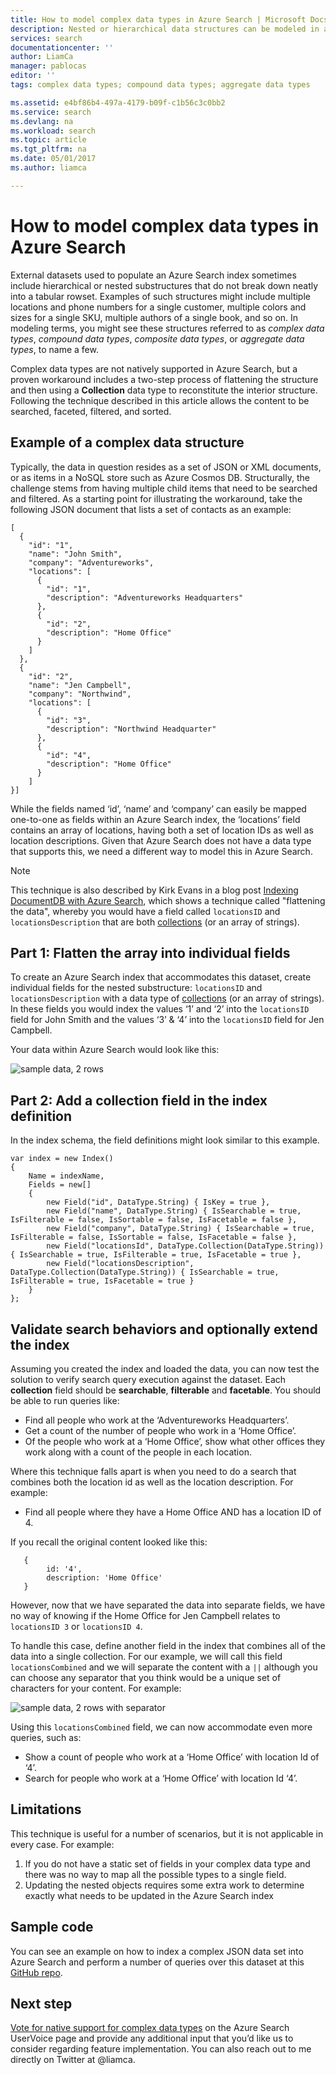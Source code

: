 ```yaml
---
title: How to model complex data types in Azure Search | Microsoft Docs
description: Nested or hierarchical data structures can be modeled in an Azure Search index using flattened rowset and Collections data type.
services: search
documentationcenter: ''
author: LiamCa
manager: pablocas
editor: ''
tags: complex data types; compound data types; aggregate data types

ms.assetid: e4bf86b4-497a-4179-b09f-c1b56c3c0bb2
ms.service: search
ms.devlang: na
ms.workload: search
ms.topic: article
ms.tgt_pltfrm: na
ms.date: 05/01/2017
ms.author: liamca

---
```

# How to model complex data types in Azure Search
External datasets used to populate an Azure Search index sometimes include hierarchical or nested substructures that do not break down neatly into a tabular rowset. Examples of such structures might include multiple locations and phone numbers for a single customer, multiple colors and sizes for a single SKU, multiple authors of a single book, and so on. In modeling terms, you might see these structures referred to as *complex data types*, *compound data types*, *composite data types*, or *aggregate data types*, to name a few.

Complex data types are not natively supported in Azure Search, but a proven workaround includes a two-step process of flattening the structure and then using a **Collection** data type to reconstitute the interior structure. Following the technique described in this article allows the content to be searched, faceted, filtered, and sorted.

## Example of a complex data structure
Typically, the data in question resides as a set of JSON or XML documents, or as items in a NoSQL store such as Azure Cosmos DB. Structurally, the challenge stems from having multiple child items that need to be searched and filtered.  As a starting point for illustrating the workaround, take the following JSON document that lists a set of contacts as an example:

~~~~~
[
  {
    "id": "1",
    "name": "John Smith",
    "company": "Adventureworks",
    "locations": [
      {
        "id": "1",
        "description": "Adventureworks Headquarters"
      },
      {
        "id": "2",
        "description": "Home Office"
      }
    ]
  }, 
  {
    "id": "2",
    "name": "Jen Campbell",
    "company": "Northwind",
    "locations": [
      {
        "id": "3",
        "description": "Northwind Headquarter"
      },
      {
        "id": "4",
        "description": "Home Office"
      }
    ]
}]
~~~~~

While the fields named ‘id’, ‘name’ and ‘company’ can easily be mapped one-to-one as fields within an Azure Search index, the ‘locations’ field contains an array of locations, having both a set of location IDs as well as location descriptions. Given that Azure Search does not have a data type that supports this, we need a different way to model this in Azure Search. 

> [!NOTE]
> This technique is also described by Kirk Evans in a blog post [Indexing DocumentDB with Azure Search](https://blogs.msdn.microsoft.com/kaevans/2015/03/09/indexing-documentdb-with-azure-seach/), which shows a technique called "flattening the data", whereby you would have a field called `locationsID` and `locationsDescription` that are both [collections](https://msdn.microsoft.com/library/azure/dn798938.aspx) (or an array of strings).   
> 
> 

## Part 1: Flatten the array into individual fields
To create an Azure Search index that accommodates this dataset, create individual fields for the nested substructure: `locationsID` and `locationsDescription` with a data type of [collections](https://msdn.microsoft.com/library/azure/dn798938.aspx) (or an array of strings). In these fields you would index the values ‘1’ and ‘2’ into the `locationsID` field for John Smith and the values ‘3’ & ‘4’ into the `locationsID` field for Jen Campbell.  

Your data within Azure Search would look like this: 

![sample data, 2 rows](./media/search-howto-complex-data-types/sample-data.png)

## Part 2: Add a collection field in the index definition
In the index schema, the field definitions might look similar to this example.

~~~~
var index = new Index()
{
    Name = indexName,
    Fields = new[]
    {
        new Field("id", DataType.String) { IsKey = true },
        new Field("name", DataType.String) { IsSearchable = true, IsFilterable = false, IsSortable = false, IsFacetable = false },
        new Field("company", DataType.String) { IsSearchable = true, IsFilterable = false, IsSortable = false, IsFacetable = false },
        new Field("locationsId", DataType.Collection(DataType.String)) { IsSearchable = true, IsFilterable = true, IsFacetable = true },
        new Field("locationsDescription", DataType.Collection(DataType.String)) { IsSearchable = true, IsFilterable = true, IsFacetable = true }
    }
};
~~~~

## Validate search behaviors and optionally extend the index
Assuming you created the index and loaded the data, you can now test the solution to verify search query execution against the dataset. Each **collection** field should be **searchable**, **filterable** and **facetable**. You should be able to run queries like:

* Find all people who work at the ‘Adventureworks Headquarters’.
* Get a count of the number of people who work in a ‘Home Office’.  
* Of the people who work at a ‘Home Office’, show what other offices they work along with a count of the people in each location.  

Where this technique falls apart is when you need to do a search that combines both the location id as well as the location description. For example:

* Find all people where they have a Home Office AND has a location ID of 4.  

If you recall the original content looked like this:

~~~~
   {
        id: '4',
        description: 'Home Office'
   }
~~~~

However, now that we have separated the data into separate fields, we have no way of knowing if the Home Office for Jen Campbell relates to `locationsID 3` or `locationsID 4`.  

To handle this case, define another field in the index that combines all of the data into a single collection.  For our example, we will call this field `locationsCombined` and we will separate the content with a `||` although you can choose any separator that you think would be a unique set of characters for your content. For example: 

![sample data, 2 rows with separator](./media/search-howto-complex-data-types/sample-data-2.png)

Using this `locationsCombined` field, we can now accommodate even more queries, such as:

* Show a count of people who work at a ‘Home Office’ with location Id of ‘4’.  
* Search for people who work at a ‘Home Office’ with location Id ‘4’. 

## Limitations
This technique is useful for a number of scenarios, but it is not applicable in every case.  For example:

1. If you do not have a static set of fields in your complex data type and there was no way to map all the possible types to a single field. 
2. Updating the nested objects requires some extra work to determine exactly what needs to be updated in the Azure Search index

## Sample code
You can see an example on how to index a complex JSON data set into Azure Search and perform a number of queries over this dataset at this [GitHub repo](https://github.com/liamca/AzureSearchComplexTypes).

## Next step
[Vote for native support for complex data types](https://feedback.azure.com/forums/263029-azure-search) on the Azure Search UserVoice page and provide any additional input that you’d like us to consider regarding feature implementation. You can also reach out to me directly on Twitter at @liamca.

